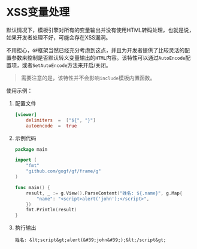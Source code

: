 
# XSS变量处理

默认情况下，模板引擎对所有的变量输出并没有使用HTML转码处理，也就是说，如果开发者处理不好，可能会存在XSS漏洞。

不用担心，`GF`框架当然已经充分考虑到这点，并且为开发者提供了比较灵活的配置参数来控制是否默认转义变量输出的`HTML`内容。该特性可以通过`AutoEncode`配置项，或者`SetAutoEncode`方法来开启/关闭。

> 需要注意的是，该特性并不会影响`include`模板内置函数。

使用示例：

1. 配置文件

    ```toml
    [viewer]
        delimiters  =  ["${", "}"]
        autoencode  =  true
    ```
1. 示例代码

    ```go
    package main

    import (
        "fmt"
        "github.com/gogf/gf/frame/g"
    )

    func main() {
        result, _ := g.View().ParseContent("姓名: ${.name}", g.Map{
            "name": "<script>alert('john');</script>",
        })
        fmt.Println(result)
    }
    ```
1. 执行输出

    ```
    姓名: &lt;script&gt;alert(&#39;john&#39;);&lt;/script&gt;
    ```






